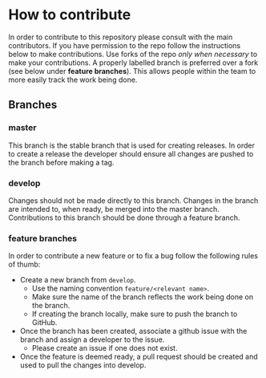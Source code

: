 # How to contribute

In order to contribute to this repository please consult with the main contributors. If you have permission to the repo follow the instructions below to make contributions. Use forks of the repo _only when necessary_ to make your contributions. A properly labelled branch is preferred over a fork (see below under __feature branches__). This allows people within the team to more easily track the work being done.

## Branches

### master

This branch is the stable branch that is used for creating releases. In order to create a release the developer should ensure all changes are pushed to the branch before making a tag.

### develop

Changes should not be made directly to this branch. Changes in the branch are intended to, when ready, be merged into the master branch. Contributions to this branch should be done through a feature branch.

### feature branches

In order to contribute a new feature or to fix a bug follow the following rules of thumb:

- Create a new branch from `develop`.
     * Use the naming convention `feature/<relevant name>`.
     * Make sure the name of the branch reflects the work being done on the branch.
     * If creating the branch locally, make sure to push the branch to GitHub.
- Once the branch has been created, associate a github issue with the branch and assign a developer to the issue.
     * Please create an issue if one does not exist.
- Once the feature is deemed ready, a pull request should be created and used to pull the changes into develop. 
